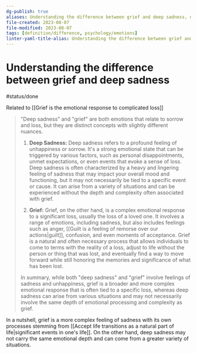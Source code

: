 ```yaml
---
dg-publish: true
aliases: Understanding the difference between grief and deep sadness, deep sadness, grief vs sadness
file-created: 2023-08-07
file-modified: 2023-08-07
tags: [definition/difference, psychology/emotions]
linter-yaml-title-alias: Understanding the difference between grief and deep sadness
---
```


# Understanding the difference between grief and deep sadness

#status/done

Related to [[Grief is the emotional response to complicated loss]]

> "Deep sadness" and "grief" are both emotions that relate to sorrow and loss, but they are distinct concepts with slightly different nuances.
>
> 1. **Deep Sadness:**
> Deep sadness refers to a profound feeling of unhappiness or sorrow. It's a strong emotional state that can be triggered by various factors, such as personal disappointments, unmet expectations, or even events that evoke a sense of loss. Deep sadness is often characterized by a heavy and lingering feeling of sadness that may impact your overall mood and functioning, but it may not necessarily be tied to a specific event or cause. It can arise from a variety of situations and can be experienced without the depth and complexity often associated with grief.
>
> 2. **Grief:**
> Grief, on the other hand, is a complex emotional response to a significant loss, usually the loss of a loved one. It involves a range of emotions, including sadness, but also includes feelings such as anger, [[Guilt is a feeling of remorse over our actions|guilt]], confusion, and even moments of acceptance. Grief is a natural and often necessary process that allows individuals to come to terms with the reality of a loss, adjust to life without the person or thing that was lost, and eventually find a way to move forward while still honoring the memories and significance of what has been lost.
>
> In summary, while both "deep sadness" and "grief" involve feelings of sadness and unhappiness, grief is a broader and more complex emotional response that is often tied to a specific loss, whereas deep sadness can arise from various situations and may not necessarily involve the same depth of emotional processing and complexity as grief.

In a nutshell, grief is a more complex feeling of sadness with its own processes stemming from [[Accept life transitions as a natural part of life|significant events in one's life]]. On the other hand, deep sadness may not carry the same emotional depth and can come from a greater variety of situations.
